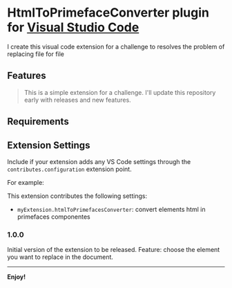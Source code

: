 # HtmlToPrimefaceConverter plugin for [Visual Studio Code](https://code.visualstudio.com)

I create this visual code extension for a challenge to resolves the problem of replacing file for file 

## Features

> This is a simple extension for a challenge.
> I'll update this repository early with releases and new features.

## Requirements


## Extension Settings

Include if your extension adds any VS Code settings through the `contributes.configuration` extension point.

For example:

This extension contributes the following settings:

* `myExtension.htmlToPrimefacesConverter`: convert elements html in primefaces componentes

### 1.0.0

Initial version of the extension to be released. 
Feature: choose the element you want to replace in the document.


-----------------------------------------------------------------------------------------------------------

**Enjoy!**
